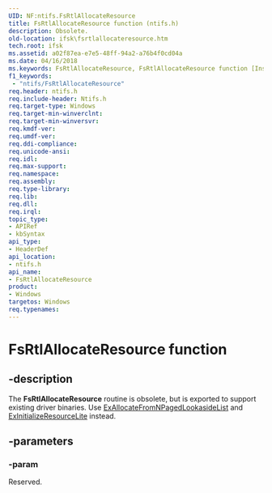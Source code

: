 ```yaml
---
UID: NF:ntifs.FsRtlAllocateResource
title: FsRtlAllocateResource function (ntifs.h)
description: Obsolete.
old-location: ifsk\fsrtlallocateresource.htm
tech.root: ifsk
ms.assetid: a02f87ea-e7e5-48ff-94a2-a76b4f0cd04a
ms.date: 04/16/2018
ms.keywords: FsRtlAllocateResource, FsRtlAllocateResource function [Installable File System Drivers], fsrtlref_7c0e205b-9e67-4fba-a70d-67e441cdcddf.xml, ifsk.fsrtlallocateresource, ntifs/FsRtlAllocateResource
f1_keywords:
 - "ntifs/FsRtlAllocateResource"
req.header: ntifs.h
req.include-header: Ntifs.h
req.target-type: Windows
req.target-min-winverclnt: 
req.target-min-winversvr: 
req.kmdf-ver: 
req.umdf-ver: 
req.ddi-compliance: 
req.unicode-ansi: 
req.idl: 
req.max-support: 
req.namespace: 
req.assembly: 
req.type-library: 
req.lib: 
req.dll: 
req.irql: 
topic_type:
- APIRef
- kbSyntax
api_type:
- HeaderDef
api_location:
- ntifs.h
api_name:
- FsRtlAllocateResource
product:
- Windows
targetos: Windows
req.typenames: 
---
```


# FsRtlAllocateResource function


## -description


The <b>FsRtlAllocateResource</b> routine is obsolete, but is exported to support existing driver binaries. Use <a href="https://docs.microsoft.com/windows-hardware/drivers/ddi/wdm/nf-wdm-exallocatefromnpagedlookasidelist">ExAllocateFromNPagedLookasideList</a> and <a href="https://docs.microsoft.com/windows-hardware/drivers/ddi/wdm/nf-wdm-exinitializeresourcelite">ExInitializeResourceLite</a> instead.


## -parameters




### -param

<p>Reserved.</p>






